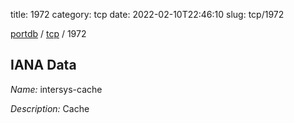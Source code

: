 title: 1972
category: tcp
date: 2022-02-10T22:46:10
slug: tcp/1972

[portdb](/) / [tcp](/category/tcp.html) / 1972


## IANA Data

_Name:_ intersys-cache

_Description:_ Cache

